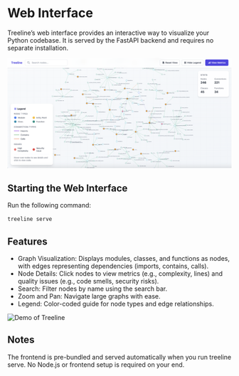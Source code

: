 # Web Interface

Treeline’s web interface provides an interactive way to visualize your Python codebase. It is served by the FastAPI backend and requires no separate installation.

![Screenshot of the report interface](assets/screenshot2.png)

## Starting the Web Interface

Run the following command:
```bash
treeline serve
```

## Features

* Graph Visualization: Displays modules, classes, and functions as nodes, with edges representing dependencies (imports, contains, calls).
* Node Details: Click nodes to view metrics (e.g., complexity, lines) and quality issues (e.g., code smells, security risks).
* Search: Filter nodes by name using the search bar.
* Zoom and Pan: Navigate large graphs with ease.
* Legend: Color-coded guide for node types and edge relationships.

![Demo of Treeline](assets/recording1-compress.gif)

## Notes

The frontend is pre-bundled and served automatically when you run treeline serve. No Node.js or frontend setup is required on your end.